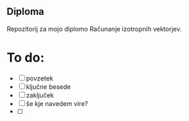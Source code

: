 ﻿## Diploma

Repozitorij za mojo diplomo Računanje izotropnih vektorjev.

# To do:
- [ ] povzetek
- [ ] ključne besede
- [ ] zaključek
- [ ] še kje navedem vire?
- [ ] 

